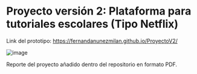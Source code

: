 # Proyecto versión 2: Plataforma para tutoriales escolares (Tipo Netflix)

Link del prototipo: https://fernandanunezmilan.github.io/ProyectoV2/

![image](https://user-images.githubusercontent.com/97979648/166310395-7e3f17dd-13d7-4c96-b66d-3091ea2c569a.png)



Reporte del proyecto añadido dentro del repositorio en formato PDF.
